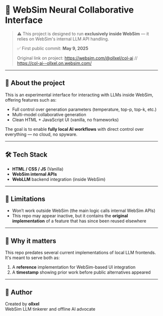# 🧠 WebSim Neural Collaborative Interface

> ⚠️ This project is designed to run **exclusively inside WebSim** — it relies on WebSim's internal LLM API handling.
> 
> ✅ First public commit: **May 9, 2025**
>
> Original link on project: https://websim.com/@ollxel/col-ai // https://col-ai--ollxel.on.websim.com/
---

## 📌 About the project

This is an experimental interface for interacting with LLMs inside WebSim, offering features such as:

- Full control over generation parameters (temperature, top-p, top-k, etc.)
- Multi-model collaborative generation
- Clean HTML + JavaScript UI (vanilla, no frameworks)

The goal is to enable **fully local AI workflows** with direct control over everything — no cloud, no spyware.

---

## 🛠️ Tech Stack

- **HTML / CSS / JS** (Vanilla)
- **WebSim internal APIs**
- **WebLLM** backend integration (inside WebSim)

---

## 🚧 Limitations

- Won’t work outside WebSim (the main logic calls internal WebSim APIs)
- This repo may appear inactive, but it contains the **original implementation** of a feature that has since been reused elsewhere

---

## 🧩 Why it matters

This repo predates several current implementations of local LLM frontends. It's meant to serve both as:

1. A **reference** implementation for WebSim-based UI integration
2. A **timestamp** showing prior work before public alternatives appeared

---

## 🧠 Author

Created by **ollxel**  
WebSim LLM tinkerer and offline AI advocate  
